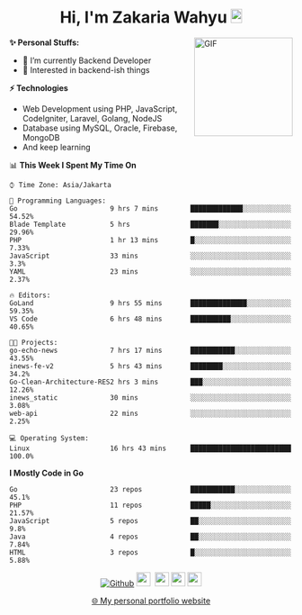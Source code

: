 <h1 align="center">Hi, I'm Zakaria Wahyu <img src="https://github.com/TheDudeThatCode/TheDudeThatCode/blob/master/Assets/Hi.gif" width="20px" height="25px"></h1>

<img align="right" alt="GIF" height="175px" src="https://www.nayakapratama.co.id/wp-content/uploads/2019/07/Website-Maintenance.gif" />

**✨ Personal Stuffs:**
- 🔭 I’m currently Backend Developer
- 🌱 Interested in backend-ish things

**⚡ Technologies**
- Web Development using PHP, JavaScript, CodeIgniter, Laravel, Golang, NodeJS
- Database using MySQL, Oracle, Firebase, MongoDB
- And keep learning

<!--START_SECTION:waka-->
📊 **This Week I Spent My Time On** 

```text
⌚︎ Time Zone: Asia/Jakarta

💬 Programming Languages: 
Go                       9 hrs 7 mins        █████████████░░░░░░░░░░░░   54.52% 
Blade Template           5 hrs               ███████░░░░░░░░░░░░░░░░░░   29.96% 
PHP                      1 hr 13 mins        █░░░░░░░░░░░░░░░░░░░░░░░░   7.33% 
JavaScript               33 mins             ░░░░░░░░░░░░░░░░░░░░░░░░░   3.3% 
YAML                     23 mins             ░░░░░░░░░░░░░░░░░░░░░░░░░   2.37%

🔥 Editors: 
GoLand                   9 hrs 55 mins       ██████████████░░░░░░░░░░░   59.35% 
VS Code                  6 hrs 48 mins       ██████████░░░░░░░░░░░░░░░   40.65%

🐱‍💻 Projects: 
go-echo-news             7 hrs 17 mins       ███████████░░░░░░░░░░░░░░   43.55% 
inews-fe-v2              5 hrs 43 mins       ████████░░░░░░░░░░░░░░░░░   34.2% 
Go-Clean-Architecture-RES2 hrs 3 mins        ███░░░░░░░░░░░░░░░░░░░░░░   12.26% 
inews_static             30 mins             ░░░░░░░░░░░░░░░░░░░░░░░░░   3.08% 
web-api                  22 mins             ░░░░░░░░░░░░░░░░░░░░░░░░░   2.25%

💻 Operating System: 
Linux                    16 hrs 43 mins      █████████████████████████   100.0%

```

**I Mostly Code in Go** 

```text
Go                       23 repos            ███████████░░░░░░░░░░░░░░   45.1% 
PHP                      11 repos            █████░░░░░░░░░░░░░░░░░░░░   21.57% 
JavaScript               5 repos             ██░░░░░░░░░░░░░░░░░░░░░░░   9.8% 
Java                     4 repos             ██░░░░░░░░░░░░░░░░░░░░░░░   7.84% 
HTML                     3 repos             █░░░░░░░░░░░░░░░░░░░░░░░░   5.88%

```



<!--END_SECTION:waka-->

<p align="center">
<a href="https://github.com/zakariawahyu" target="_blank"><img alt="Github" src="https://img.shields.io/badge/GitHub-%2312100E.svg?&style=for-the-badge&logo=Github&logoColor=white" /></a>
<a href="https://www.twitter.com/_zakariawahyu"><img src="https://img.shields.io/badge/twitter-%231DA1F2.svg?&style=for-the-badge&logo=twitter&logoColor=white" height=25></a> 
<a href="https://www.linkedin.com/in/zakariawahyu"><img src="https://img.shields.io/badge/linkedin-%230077B5.svg?&style=for-the-badge&logo=linkedin&logoColor=white" height=25></a> 
<a href="https://www.instagram.com/_zakariawahyu"><img src="https://img.shields.io/badge/instagram-%23E4405F.svg?&style=for-the-badge&logo=instagram&logoColor=white" height=25></a>
<a href="https://medium.com/@zakariawahyu"><img src="https://img.shields.io/badge/Medium-12100E?style=for-the-badge&logo=medium&logoColor=white" height=25></a>
</p>
<p align="center"><a href="https://www.zakariawahyu.com" target="_blank">🌐 My personal portfolio website</a></p>
